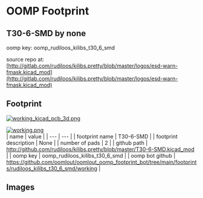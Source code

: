 # OOMP Footprint  
## T30-6-SMD  by none  
  
oomp key: oomp_rudiloos_kilibs_t30_6_smd  
  
source repo at: [http://gitlab.com/rudiloos/kilibs.pretty/blob/master/logos/esd-warn-fmask.kicad_mod](http://gitlab.com/rudiloos/kilibs.pretty/blob/master/logos/esd-warn-fmask.kicad_mod)  
## Footprint  
  
[![working_kicad_pcb_3d.png](working_kicad_pcb_3d_600.png)](working_kicad_pcb_3d.png)  
  
[![working.png](working_600.png)](working.png)  
| name | value | 
| --- | --- | 
| footprint name | T30-6-SMD | 
| footprint description | None | 
| number of pads | 2 | 
| github path | http://github.com/rudiloos/kilibs.pretty/blob/master/T30-6-SMD.kicad_mod | 
| oomp key | oomp_rudiloos_kilibs_t30_6_smd | 
| oomp bot github | https://github.com/oomlout/oomlout_oomp_footprint_bot/tree/main/footprints/rudiloos_kilibs_t30_6_smd/working | 
## Images  
